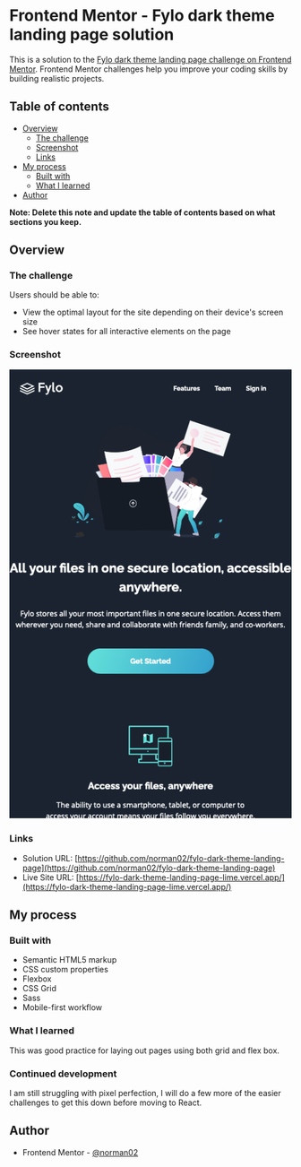 # Frontend Mentor - Fylo dark theme landing page solution

This is a solution to the [Fylo dark theme landing page challenge on Frontend Mentor](https://www.frontendmentor.io/challenges/fylo-dark-theme-landing-page-5ca5f2d21e82137ec91a50fd). Frontend Mentor challenges help you improve your coding skills by building realistic projects. 

## Table of contents

- [Overview](#overview)
  - [The challenge](#the-challenge)
  - [Screenshot](#screenshot)
  - [Links](#links)
- [My process](#my-process)
  - [Built with](#built-with)
  - [What I learned](#what-i-learned)
- [Author](#author)

**Note: Delete this note and update the table of contents based on what sections you keep.**

## Overview

### The challenge

Users should be able to:

- View the optimal layout for the site depending on their device's screen size
- See hover states for all interactive elements on the page

### Screenshot

![screenshot](./screenshot.png)

### Links

- Solution URL: [https://github.com/norman02/fylo-dark-theme-landing-page](https://github.com/norman02/fylo-dark-theme-landing-page)
- Live Site URL: [https://fylo-dark-theme-landing-page-lime.vercel.app/](https://fylo-dark-theme-landing-page-lime.vercel.app/)

## My process

### Built with

- Semantic HTML5 markup
- CSS custom properties
- Flexbox
- CSS Grid
- Sass
- Mobile-first workflow

### What I learned

This was good practice for laying out pages using both grid and flex box.


### Continued development

I am still struggling with pixel perfection, I will do a few more of the easier challenges to get this down before moving to React.

## Author

- Frontend Mentor - [@norman02](https://www.frontendmentor.io/profile/norman02)
